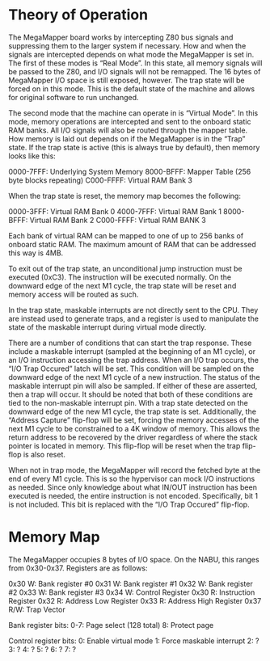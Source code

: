 # Theory of Operation

The MegaMapper board works by intercepting Z80 bus signals and suppressing them to the larger system if necessary. How and when the signals are intercepted depends on what mode the MegaMapper is set in. The first of these modes is “Real Mode”. In this state, all memory signals will be passed to the Z80, and I/O signals will not be remapped. The 16 bytes of MegaMapper I/O space is still exposed, however. The trap state will be forced on in this mode. This is the default state of the machine and allows for original software to run unchanged.

The second mode that the machine can operate in is “Virtual Mode”. In this mode, memory operations are intercepted and sent to the onboard static RAM banks. All I/O signals will also be routed through the mapper table. How memory is laid out depends on if the MegaMapper is in the “Trap” state. If the trap state is active (this is always true by default), then memory looks like this:

0000-7FFF: Underlying System Memory
8000-BFFF: Mapper Table (256 byte blocks repeating)
C000-FFFF: Virtual RAM Bank 3


When the trap state is reset, the memory map becomes the following:

0000-3FFF: Virtual RAM Bank 0
4000-7FFF: Virtual RAM Bank 1
8000-BFFF: Virtual RAM Bank 2
C000-FFFF: Virtual RAM BANK 3

Each bank of virtual RAM can be mapped to one of up to 256 banks of onboard static RAM. The maximum amount of RAM that can be addressed this way is 4MB.

To exit out of the trap state, an unconditional jump instruction must be executed (0xC3). The instruction will be executed normally. On the downward edge of the next M1 cycle, the trap state will be reset and memory access will be routed as such.

In the trap state, maskable interrupts are not directly sent to the CPU. They are instead used to generate traps, and a register is used to manipulate the state of the maskable interrupt during virtual mode directly.

There are a number of conditions that can start the trap response. These include a maskable interrupt (sampled at the beginning of an M1 cycle), or an I/O instruction accessing the trap address. When an I/O trap occurs, the “I/O Trap Occured” latch will be set. This condition will be sampled on the downward edge of the next M1 cycle of a new instruction. The status of the maskable interrupt pin will also be sampled. If either of these are asserted, then a trap will occur. It should be noted that both of these conditions are tied to the non-maskable interrupt pin. With a trap state detected on the downward edge of the new M1 cycle, the trap state is set. Additionally, the “Address Capture” flip-flop will be set, forcing the memory accesses of the next M1 cycle to be constrained to a 4K window of memory. This allows the return address to be recovered by the driver regardless of where the stack pointer is located in memory. This flip-flop will be reset when the trap flip-flop is also reset.


When not in trap mode, the MegaMapper will record the fetched byte at the end of every M1 cycle. This is so the hypervisor can mock I/O instructions as needed. Since only knowledge about what IN/OUT instruction has been executed is needed, the entire instruction is not encoded. Specifically, bit 1 is not included. This bit is replaced with the “I/O Trap Occured” flip-flop.

# Memory Map

The MegaMapper occupies 8 bytes of I/O space. On the NABU, this ranges from 0x30-0x37. Registers are as follows:

0x30 W: Bank register #0
0x31 W: Bank register #1
0x32 W: Bank register #2
0x33 W: Bank register #3
0x34 W: Control Register
0x30 R: Instruction Register
0x32 R: Address Low Register
0x33 R: Address High Register
0x37 R/W: Trap Vector

Bank register bits:
0-7: Page select (128 total)
8: Protect page

Control register bits:
0: Enable virtual mode
1: Force maskable interrupt
2: ?
3: ?
4: ?
5: ?
6: ?
7: ?

